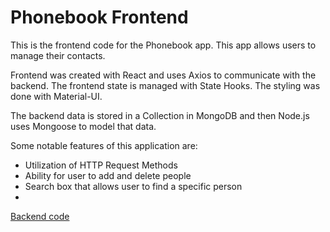 # Phonebook Frontend

This is the frontend code for the Phonebook app. This app allows users to manage their contacts.

Frontend was created with React and uses Axios to communicate with the backend. The frontend state is managed with State Hooks. The styling was done with Material-UI.

The backend data is stored in a Collection in MongoDB and then Node.js uses Mongoose to model that data.

Some notable features of this application are:
  *  Utilization of HTTP Request Methods
  *  Ability for user to add and delete people
  *  Search box that allows user to find a specific person
  *  
[Backend code](https://github.com/djl218/Phonebook-Backend)
